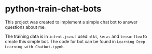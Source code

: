 # python-train-chat-bots

This project was created to implement a simple chat bot to answer questions about me. 

The training data is in `intent.json`. I  used `nlkt`, `keras` and `tensorflow` to create this simple bot. The code for bot can be found in `Learning Deep Learning with Chatbot.ipynb`.

